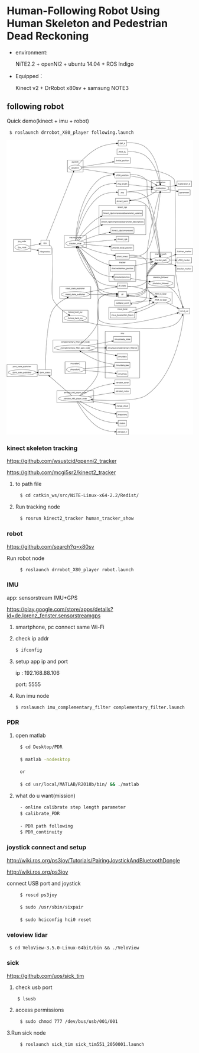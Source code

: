 # Human-Following Robot Using Human Skeleton and Pedestrian Dead Reckoning

- environment:

     NiTE2.2 + openNI2 + ubuntu 14.04 + ROS Indigo


- Equipped：

     Kinect v2 + DrRobot x80sv + samsung NOTE3
     

## following robot
Quick demo(kinect + imu + robot)

     $ roslaunch drrobot_X80_player following.launch 
     

![Alt text](https://github.com/Yu1107/following-robot/blob/master/system.png)

### kinect skeleton tracking
https://github.com/wsustcid/openni2_tracker

https://github.com/mcgi5sr2/kinect2_tracker

1. to path file
```bash
     $ cd catkin_ws/src/NiTE-Linux-x64-2.2/Redist/
```     
2. Run tracking node
```bash
     $ rosrun kinect2_tracker human_tracker_show 
```

### robot
https://github.com/search?q=x80sv

Run robot node
```bash
     $ roslaunch drrobot_X80_player robot.launch
```
     
### IMU
app: sensorstream IMU+GPS

https://play.google.com/store/apps/details?id=de.lorenz_fenster.sensorstreamgps


1. smartphone, pc connect same Wi-Fi
     
2. check ip addr
     ```bash
     $ ifconfig
    ``` 
3. setup app ip and port

     ip : 192.168.88.106
     
     port: 5555
     
4. Run imu node
     ```bash
     $ roslaunch imu_complementary_filter complementary_filter.launch  
     ```

### PDR

1. open matlab

```bash
     $ cd Desktop/PDR

     $ matlab -nodesktop
     
     or

     $ cd usr/local/MATLAB/R2018b/bin/ && ./matlab
```
2. what do u want(mission)
```bash     
     - online calibrate step length parameter
     $ calibrate_PDR
     
     - PDR path following
     $ PDR_continuity
```
### joystick connect and setup
http://wiki.ros.org/ps3joy/Tutorials/PairingJoystickAndBluetoothDongle

http://wiki.ros.org/ps3joy


connect USB port and joystick 

```bash
     $ roscd ps3joy

     $ sudo /usr/sbin/sixpair

     $ sudo hciconfig hci0 reset
```


### veloview lidar
     
     $ cd VeloView-3.5.0-Linux-64bit/bin && ./VeloView




### sick
https://github.com/uos/sick_tim


1. check usb port
```bash
    $ lsusb
 ```    

2. access permissions
```bash
     $ sudo chmod 777 /dev/bus/usb/001/001
 ```    
     
3.Run sick node
```bash     
     $ roslaunch sick_tim sick_tim551_2050001.launch
```
